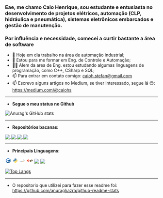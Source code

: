 ### Eae, me chamo Caio Henrique, sou estudante e entusiasta no desenvolvimento de projetos elétricos, automação (CLP, hidráulica e pneumática), sistemas eletrônicos embarcados e gestão de manutenção. 
### Por influência e necessidade, comecei a curtir bastante a área de software

- 🔭 Hoje em dia trabalho na área de automação industrial;
- 🌱 Estou para me formar em Eng. de Controle e Automação;
- 🌱🌱 Alem da area de Eng. estou estudando algumas linguagens de programação, como C++, CSharp e SQL;
- 📫 Para entrar em contato comigo: caioh.stefan@gmail.com
- 📫 Escrevo alguns artigos no Medium, se tiver interessado, segue lá 😊: https://medium.com/@caiohs 

***
- **Segue o meu status no Github**

![Anurag's GitHub stats](https://github-readme-stats.vercel.app/api?username=thekayn&show_icons=true&count_private=true&theme=dracula#gh-dark-mode-only)

***

- **Repositórios bacanas:**

<a href="https://github.com/thekayn/Embarcados">
  <img align="center" src="https://github-readme-stats.vercel.app/api/pin/?username=thekayn&repo=Embarcados&theme=dracula" />
</a>
<a href="https://github.com/thekayn/system-dynamics">
  <img align="center" src="https://github-readme-stats.vercel.app/api/pin/?username=thekayn&repo=system-dynamics&theme=dracula" />
</a>
<a href="https://github.com/thekayn/Estudo_Csharp">
  <img align="center" src="https://github-readme-stats.vercel.app/api/pin/?username=thekayn&repo=Estudo_Csharp&theme=dracula" />
</a>
<a href="https://github.com/thekayn/coffeemachine">
  <img align="center" src="https://github-readme-stats.vercel.app/api/pin/?username=thekayn&repo=coffeemachine&theme=dracula" />
</a>

***

- **Principais Linguagens:**

<code><img height="20" src="https://raw.githubusercontent.com/github/explore/80688e429a7d4ef2fca1e82350fe8e3517d3494d/topics/c/c.png"></code>
<code><img height="20" src="https://raw.githubusercontent.com/github/explore/80688e429a7d4ef2fca1e82350fe8e3517d3494d/topics/python/python.png"></code>
<code><img height="20" src="https://raw.githubusercontent.com/github/explore/80688e429a7d4ef2fca1e82350fe8e3517d3494d/topics/mysql/mysql.png"></code>
<code><img height="20" src="https://raw.githubusercontent.com/github/explore/80688e429a7d4ef2fca1e82350fe8e3517d3494d/topics/git/git.png"></code>
<code><img height="20" src="https://raw.githubusercontent.com/isocpp/logos/master/cpp_logo.png"></code>
<code><img height="20" src="https://img.shields.io/badge/C%23-239120?style=for-the-badge&logo=c-sharp&logoColor=white"></code>

[![Top Langs](https://github-readme-stats.vercel.app/api/top-langs/?username=thekayn&layout=compact&theme=dracula)](https://github.com/thekayn?tab=repositories)

***

- O repositorio que utilizei para fazer esse readme foi: https://github.com/anuraghazra/github-readme-stats

